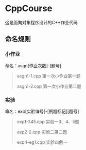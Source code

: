 # CppCourse

这是面向对象程序设计的C++作业代码

## 命名规则

### 小作业

命名：asgn\[作业次数\]-\[题号\]

> asgn1-1.cpp 第一次小作业第一题
> 
> asgn1-2.cpp 第一次小作业第二题

### 实验

命名：exp\[实验编号\]-\[例题标记\]\[题号\]

> exp1-345.cpp 实验一3、4、5题
>
> exp2-2.cpp 实验二第二题
>
> exp4-eg1.cpp 实验四例一
